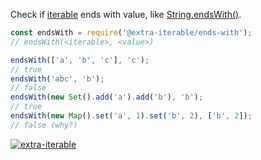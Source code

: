 Check if [iterable] ends with value, like [String.endsWith()].

```javascript
const endsWith = require('@extra-iterable/ends-with');
// endsWith(<iterable>, <value>)

endsWith(['a', 'b', 'c'], 'c');
// true
endsWith('abc', 'b');
// false
endsWith(new Set().add('a').add('b'), 'b');
// true
endsWith(new Map().set('a', 1).set('b', 2), ['b', 2]);
// false (why?)
```


[![extra-iterable](https://i.imgur.com/KR83Nzx.jpg)](https://www.npmjs.com/package/extra-iterable)

[iterable]: https://developer.mozilla.org/en-US/docs/Web/JavaScript/Reference/Iteration_protocols
[String.endsWith()]: https://developer.mozilla.org/en-US/docs/Web/JavaScript/Reference/Global_Objects/String/endsWith
